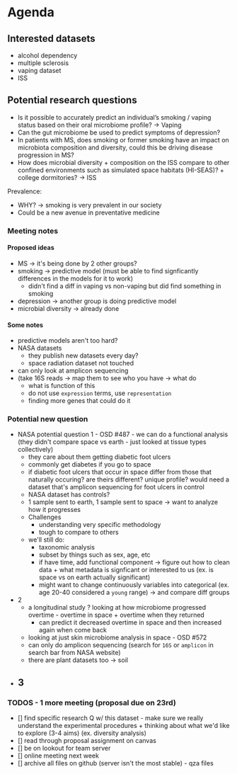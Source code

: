 # Agenda
## Interested datasets
- alcohol dependency
- multiple sclerosis
- vaping dataset
- ISS

## Potential research questions
- Is it possible to accurately predict an individual’s smoking / vaping status based on their oral microbiome profile? -> Vaping
- Can the gut microbiome be used to predict symptoms of depression?
- In patients with MS, does smoking or former smoking have an impact on microbiota composition and diversity, could this be driving disease progression in MS?
- How does microbial diversity + composition on the ISS compare to other confined environments such as simulated space habitats (HI-SEAS)? + college dormitories? -> ISS

Prevalence:
- WHY? -> smoking is very prevalent in our society
- Could be a new avenue in preventative medicine 

### Meeting notes

#### Proposed ideas
- MS -> it's being done by 2 other groups?
- smoking -> predictive model (must be able to find signficantly differences in the models for it to work)
  - didn't find a diff in vaping vs non-vaping but did find something in smoking
- depression -> another group is doing predictive model
- microbial diversity -> already done

#### Some notes
- predictive models aren't too hard?
- NASA datasets
  - they publish new datasets every day?
  - space radiation dataset not touched
- can only look at amplicon sequencing
- (take 16S reads -> map them to see who you have -> what do
  - what is function of this
  - do not use `expression` terms, use `representation`
  - finding more genes that could do it

### Potential new question
- NASA potential question 1 - OSD #487 - we can do a functional analysis (they didn't compare space vs earth - just looked at tissue types collectively)
  - they care about them getting diabetic foot ulcers
  - commonly get diabetes if you go to space
  - if diabetic foot ulcers that occur in space differ from those that naturally occuring? are theirs different? unique profile? would need a dataset that's amplicon sequencing for foot ulcers in control
  - NASA dataset has controls?
  - 1 sample sent to earth, 1 sample sent to space -> want to analyze how it progresses
  - Challenges
      - understanding very specific methodology
      - tough to compare to others
  - we'll still do:
      - taxonomic analysis
      - subset by things such as sex, age, etc
      - if have time, add functional component -> figure out how to clean data + what metadata is signficant or interested to us (ex. is space vs on earth actually significant)
      - might want to change continuously variables into categorical (ex. age 20-40 considered a `young` range) -> and compare diff groups
- 2
  - a longitudinal study ? looking at how microbiome progressed overtime - overtime in space + overtime when they returned
      - can predict it decreased overtime in space and then increased again when come back
  - looking at just skin microbiome analysis in space - OSD #572
  - can only do amplicon sequencing (search for `16S` or `amplicon` in search bar from NASA website)
  - there are plant datasets too -> soil
- 3
  - 

### TODOS - 1 more meeting (proposal due on 23rd)
- [] find specific research Q w/ this dataset - make sure we really understand the experimental procedures + thinking about what we'd like to explore (3-4 aims) (ex. diversity analysis)
- [] read through proposal assignment on canvas
- [] be on lookout for team server
- [] online meeting next week
- [] archive all files on github (server isn't the most stable) - qza files
